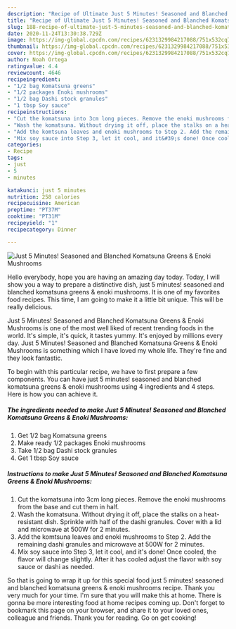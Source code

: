 ```yaml
---
description: "Recipe of Ultimate Just 5 Minutes! Seasoned and Blanched Komatsuna Greens &amp;amp; Enoki Mushrooms"
title: "Recipe of Ultimate Just 5 Minutes! Seasoned and Blanched Komatsuna Greens &amp;amp; Enoki Mushrooms"
slug: 188-recipe-of-ultimate-just-5-minutes-seasoned-and-blanched-komatsuna-greens-and-amp-enoki-mushrooms
date: 2020-11-24T13:30:38.729Z
image: https://img-global.cpcdn.com/recipes/6231329984217088/751x532cq70/just-5-minutes-seasoned-and-blanched-komatsuna-greens-enoki-mushrooms-recipe-main-photo.jpg
thumbnail: https://img-global.cpcdn.com/recipes/6231329984217088/751x532cq70/just-5-minutes-seasoned-and-blanched-komatsuna-greens-enoki-mushrooms-recipe-main-photo.jpg
cover: https://img-global.cpcdn.com/recipes/6231329984217088/751x532cq70/just-5-minutes-seasoned-and-blanched-komatsuna-greens-enoki-mushrooms-recipe-main-photo.jpg
author: Noah Ortega
ratingvalue: 4.4
reviewcount: 4646
recipeingredient:
- "1/2 bag Komatsuna greens"
- "1/2 packages Enoki mushrooms"
- "1/2 bag Dashi stock granules"
- "1 tbsp Soy sauce"
recipeinstructions:
- "Cut the komatsuna into 3cm long pieces. Remove the enoki mushrooms from the base and cut them in half."
- "Wash the komatsuna. Without drying it off, place the stalks on a heat-resistant dish. Sprinkle with half of the dashi granules. Cover with a lid and microwave at 500W for 2 minutes."
- "Add the komtsuna leaves and enoki mushrooms to Step 2. Add the remaining dashi granules and microwave at 500W for 2 minutes."
- "Mix soy sauce into Step 3, let it cool, and it&#39;s done! Once cooled, the flavor will change slightly. After it has cooled adjust the flavor with soy sauce or dashi as needed."
categories:
- Recipe
tags:
- just
- 5
- minutes

katakunci: just 5 minutes 
nutrition: 258 calories
recipecuisine: American
preptime: "PT37M"
cooktime: "PT31M"
recipeyield: "1"
recipecategory: Dinner

---
```



![Just 5 Minutes! Seasoned and Blanched Komatsuna Greens &amp; Enoki Mushrooms](https://img-global.cpcdn.com/recipes/6231329984217088/751x532cq70/just-5-minutes-seasoned-and-blanched-komatsuna-greens-enoki-mushrooms-recipe-main-photo.jpg)

Hello everybody, hope you are having an amazing day today. Today, I will show you a way to prepare a distinctive dish, just 5 minutes! seasoned and blanched komatsuna greens &amp; enoki mushrooms. It is one of my favorites food recipes. This time, I am going to make it a little bit unique. This will be really delicious.

Just 5 Minutes! Seasoned and Blanched Komatsuna Greens &amp; Enoki Mushrooms is one of the most well liked of recent trending foods in the world. It's simple, it's quick, it tastes yummy. It's enjoyed by millions every day. Just 5 Minutes! Seasoned and Blanched Komatsuna Greens &amp; Enoki Mushrooms is something which I have loved my whole life. They're fine and they look fantastic.




To begin with this particular recipe, we have to first prepare a few components. You can have just 5 minutes! seasoned and blanched komatsuna greens &amp; enoki mushrooms using 4 ingredients and 4 steps. Here is how you can achieve it.

<!--inarticleads1-->

##### The ingredients needed to make Just 5 Minutes! Seasoned and Blanched Komatsuna Greens &amp; Enoki Mushrooms:

1. Get 1/2 bag Komatsuna greens
1. Make ready 1/2 packages Enoki mushrooms
1. Take 1/2 bag Dashi stock granules
1. Get 1 tbsp Soy sauce




<!--inarticleads2-->

##### Instructions to make Just 5 Minutes! Seasoned and Blanched Komatsuna Greens &amp; Enoki Mushrooms:

1. Cut the komatsuna into 3cm long pieces. Remove the enoki mushrooms from the base and cut them in half.
1. Wash the komatsuna. Without drying it off, place the stalks on a heat-resistant dish. Sprinkle with half of the dashi granules. Cover with a lid and microwave at 500W for 2 minutes.
1. Add the komtsuna leaves and enoki mushrooms to Step 2. Add the remaining dashi granules and microwave at 500W for 2 minutes.
1. Mix soy sauce into Step 3, let it cool, and it&#39;s done! Once cooled, the flavor will change slightly. After it has cooled adjust the flavor with soy sauce or dashi as needed.




So that is going to wrap it up for this special food just 5 minutes! seasoned and blanched komatsuna greens &amp; enoki mushrooms recipe. Thank you very much for your time. I'm sure that you will make this at home. There is gonna be more interesting food at home recipes coming up. Don't forget to bookmark this page on your browser, and share it to your loved ones, colleague and friends. Thank you for reading. Go on get cooking!
